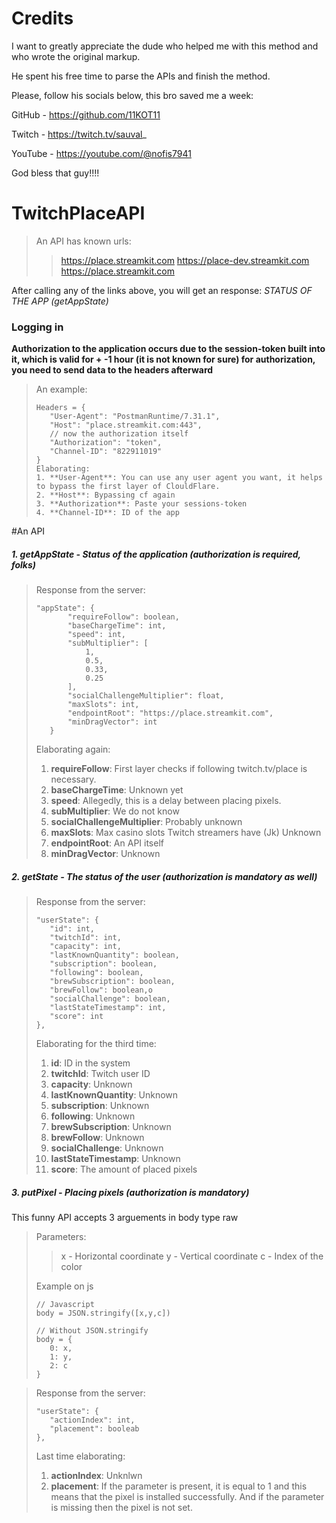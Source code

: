 # Credits
I want to greatly appreciate the dude who helped me with this method and who wrote the original markup.

He spent his free time to parse the APIs and finish the method.

Please, follow his socials below, this bro saved me a week:

GitHub - https://github.com/11KOT11

Twitch - https://twitch.tv/sauval_

YouTube - https://youtube.com/@nofis7941


God bless that guy!!!!

# TwitchPlaceAPI

>An API has known urls:
>> https://place.streamkit.com
>> https://place-dev.streamkit.com
>> https://place.streamkit.com


After calling any of the links above, you will get an response: *STATUS OF THE APP (getAppState)*

### Logging in
**Authorization to the application occurs due to the session-token built into it, which is valid for + -1 hour (it is not known for sure)
for authorization, you need to send data to the headers afterward**

>An example:
>```
>Headers = {
>    "User-Agent": "PostmanRuntime/7.31.1",
>    "Host": "place.streamkit.com:443",
>    // now the authorization itself
>    "Authorization": "token",
>    "Channel-ID": "822911019"
>}
>Elaborating:
> 1. **User-Agent**: You can use any user agent you want, it helps to bypass the first layer of ClouldFlare.
> 2. **Host**: Bypassing cf again
> 3. **Authorization**: Paste your sessions-token
> 4. **Channel-ID**: ID of the app

#An API
##### 1. getAppState - Status of the application *(authorization is required, folks)*

>Response from the server:
>```
>"appState": {
>        "requireFollow": boolean,
>        "baseChargeTime": int,
>        "speed": int,
>        "subMultiplier": [
>            1,
>            0.5,
>            0.33,
>            0.25
>        ],
>        "socialChallengeMultiplier": float,
>        "maxSlots": int,
>        "endpointRoot": "https://place.streamkit.com",
>        "minDragVector": int
>    }
>```
>Elaborating again:
> 1. **requireFollow**: First layer checks if following twitch.tv/place is necessary.
> 2. **baseChargeTime**: Unknown yet
> 3. **speed**: Allegedly, this is a delay between placing pixels.
> 4. **subMultiplier**: We do not know
> 5. **socialChallengeMultiplier**: Probably unknown
> 6. **maxSlots**: Max casino slots Twitch streamers have (Jk) Unknown
> 7. **endpointRoot**: An API itself
> 8. **minDragVector**: Unknown

##### 2. getState - The status of the user *(authorization is mandatory as well)*
>Response from the server:
>```
>"userState": {
>    "id": int,
>    "twitchId": int,
>    "capacity": int,
>    "lastKnownQuantity": boolean,
>    "subscription": boolean,
>    "following": boolean,
>    "brewSubscription": boolean,
>    "brewFollow": boolean,о
>    "socialChallenge": boolean,
>    "lastStateTimestamp": int,
>    "score": int
>},
>```
>Elaborating for the third time:
> 1. **id**: ID in the system
> 2. **twitchId**: Twitch user ID
> 3. **capacity**: Unknown
> 4. **lastKnownQuantity**: Unknown
> 5. **subscription**: Unknown
> 6. **following**: Unknown
> 7. **brewSubscription**: Unknown
> 8. **brewFollow**: Unknown
> 9. **socialChallenge**: Unknown
> 10. **lastStateTimestamp**: Unknown
> 11. **score**: The amount of placed pixels



##### 3. putPixel - Placing pixels *(аuthorization is mandatory)*
This funny API accepts 3 arguements in body type raw
> Parameters:
>> x - Horizontal coordinate
>> y - Vertical coordinate
>> c - Index of the color
>
>Example on js
>```
> // Javascript
> body = JSON.stringify([x,y,c])
>
> // Without JSON.stringify
> body = {
>    0: x,
>    1: y,
>    2: c
>}
>```


>Response from the server:
>```
>"userState": {
>    "actionIndex": int,
>    "placement": booleab
>},
>```
>Last time elaborating:
> 1. **actionIndex**: Unknlwn
> 2. **placement**: If the parameter is present, it is equal to 1 and this means that the pixel is installed successfully. And if the parameter is missing then the pixel is not set. 










<!-- >Data from the server:
>```
>"userState": {
>    "id": "int",
>    "twitchId": "int",
>    "capacity": int,
>    "lastKnownQuantity": boolean,
>    "subscription": boolean,
>    "following": boolean,
>    "brewSubscription": boolean,
>    "brewFollow": boolean,
>    "socialChallenge": boolean
>    "lastStateTimestamp": 1678865080475,
>    "score": int 
>},
>```
>Description:
> 1. **edit**: 
> 2. **edit**: 
> 3. **edit**: 
> 4. **edit**: 
> 5. **edit**: 
> 6. **edit**: 
> 7. **edit**: 
> 8. **edit**: 
> 9. **edit**: 
> 10. **edit**: 
> 11. **edit**: 
> 12. **edit**: 
> 13. **edit**: 
> 14. **edit**: 
> 15. **edit**:  -->

